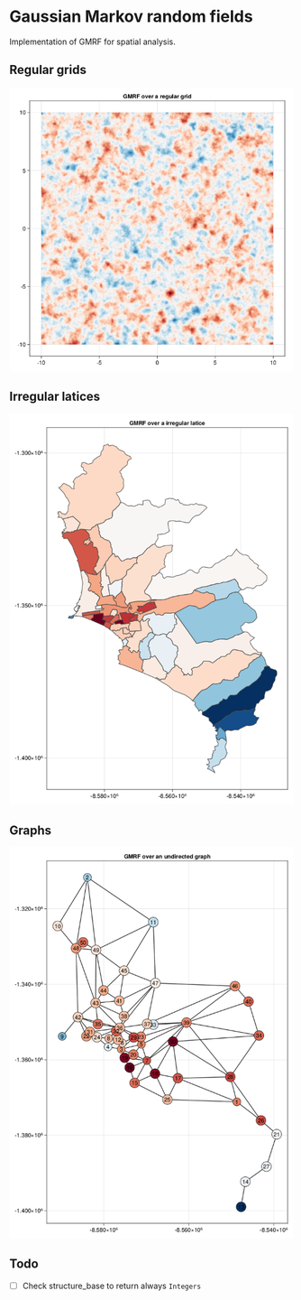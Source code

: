 # Gaussian Markov random fields

Implementation of GMRF for spatial analysis.


## Regular grids

![regular](figures/01-regular-grid.png)

## Irregular latices

![irregular](figures/02-irregular-grid.png)

## Graphs

![graphs](figures/03-graph.png)

## Todo

- [ ] Check structure_base to return always `Integers`
